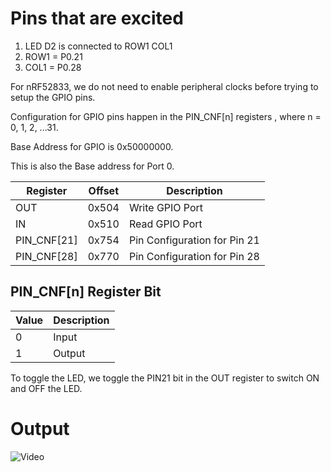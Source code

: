 # Pins that are excited 

1. LED D2 is connected to ROW1 COL1
2. ROW1 = P0.21 
3. COL1 = P0.28

For nRF52833, we do not need to enable peripheral clocks before trying to setup the GPIO pins. 

Configuration for GPIO pins happen in the PIN_CNF\[n\] registers , where n = 0, 1, 2, ...31. 

Base Address for GPIO is 0x50000000. 

This is also the Base address for Port 0. 

| Register | Offset | Description |
| --------------- | --------------- | --------------- |
| OUT | 0x504 | Write GPIO Port |
| IN | 0x510 | Read GPIO Port |
|PIN_CNF\[21\] | 0x754 | Pin Configuration for Pin 21|
|PIN_CNF\[28\] | 0x770 | Pin Configuration for Pin 28|


## PIN_CNF\[n\] Register Bit 

| Value | Description |
| -------------- | --------------- |
| 0 | Input |
| 1 | Output |


To toggle the LED, we toggle the PIN21 bit in the OUT register to switch ON and OFF the LED. 

# Output

![Video](./videos/bare_metal_blink.gif)
